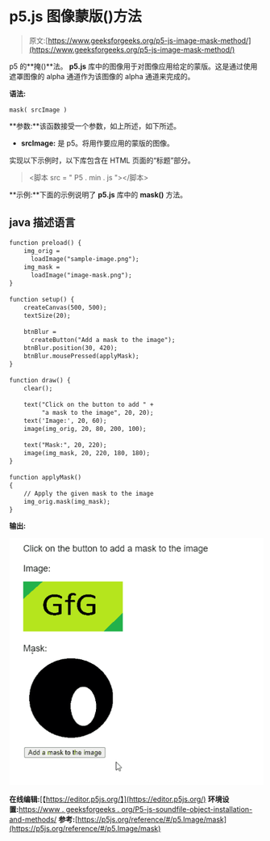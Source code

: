 # p5.js 图像蒙版()方法

> 原文:[https://www.geeksforgeeks.org/p5-js-image-mask-method/](https://www.geeksforgeeks.org/p5-js-image-mask-method/)

p5 的**掩()**法。 **p5.js** 库中的图像用于对图像应用给定的蒙版。这是通过使用遮罩图像的 alpha 通道作为该图像的 alpha 通道来完成的。

**语法:**

```
mask( srcImage )

```

**参数:**该函数接受一个参数，如上所述，如下所述。

*   **srcImage:** 是 p5。将用作要应用的蒙版的图像。

实现以下示例时，以下库包含在 HTML 页面的“标题”部分。

> <脚本 src = " P5 . min . js "></脚本>

**示例:**下面的示例说明了 **p5.js** 库中的 **mask()** 方法。

## java 描述语言

```
function preload() {
    img_orig =
      loadImage("sample-image.png");
    img_mask =
      loadImage("image-mask.png");
}

function setup() {
    createCanvas(500, 500);
    textSize(20);

    btnBlur =
      createButton("Add a mask to the image");
    btnBlur.position(30, 420);
    btnBlur.mousePressed(applyMask);
}

function draw() {
    clear();

    text("Click on the button to add " +
         "a mask to the image", 20, 20);
    text('Image:', 20, 60);
    image(img_orig, 20, 80, 200, 100);

    text("Mask:", 20, 220);
    image(img_mask, 20, 220, 180, 180);
}

function applyMask()
{
    // Apply the given mask to the image
    img_orig.mask(img_mask);
}
```

**输出:**

![](img/393f88e9e6abb55d909eb7e9dec9e921.png)

**在线编辑:**[【https://editor.p5js.org/】](https://editor.p5js.org/)
**环境设置:**[https://www . geeksforgeeks . org/P5-js-soundfile-object-installation-and-methods/](https://www.geeksforgeeks.org/p5-js-soundfile-object-installation-and-methods/)
**参考:**[https://p5js.org/reference/#/p5.Image/mask](https://p5js.org/reference/#/p5.Image/mask)